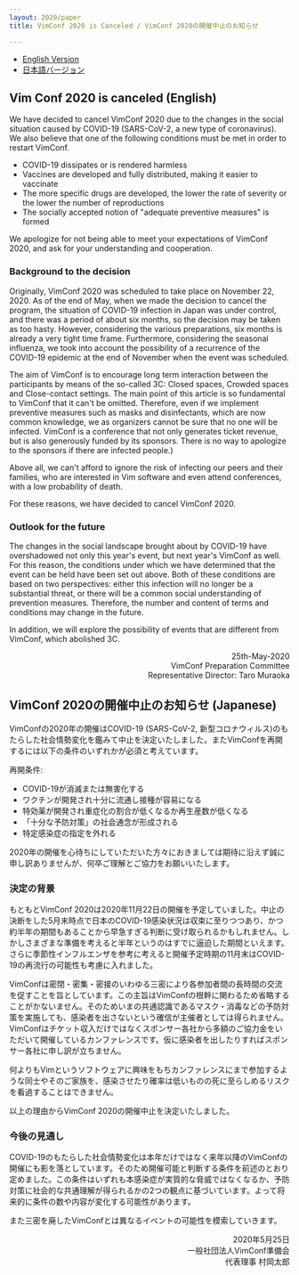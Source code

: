 ```yaml
---
layout: 2020/paper
title: VimConf 2020 is Canceled / VimConf 2020の開催中止のお知らせ

---
```


*   [English Version](#english)
*   [日本語バージョン](#japanese)

## <a name="english">Vim Conf 2020 is canceled (English)</a>

We have decided to cancel VimConf 2020 due to the changes in the social situation caused by COVID-19 (SARS-CoV-2, a new type of coronavirus). We also believe that one of the following conditions must be met in order to restart VimConf.

* COVID-19 dissipates or is rendered harmless
* Vaccines are developed and fully distributed, making it easier to vaccinate
* The more specific drugs are developed, the lower the rate of severity or the lower the number of reproductions
* The socially accepted notion of "adequate preventive measures" is formed

We apologize for not being able to meet your expectations of VimConf 2020, and ask for your understanding and cooperation.

### Background to the decision

Originally, VimConf 2020 was scheduled to take place on November 22, 2020.
As of the end of May, when we made the decision to cancel the program, the situation of COVID-19 infection in Japan was under control, and there was a period of about six months, so the decision may be taken as too hasty.
However, considering the various preparations, six months is already a very tight time frame.
Furthermore, considering the seasonal influenza, we took into account the possibility of a recurrence of the COVID-19 epidemic at the end of November when the event was scheduled.

The aim of VimConf is to encourage long term interaction between the participants by means of the so-called 3C: Closed spaces, Crowded spaces and Close-contact settings.
The main point of this article is so fundamental to VimConf that it can't be omitted. Therefore, even if we implement preventive measures such as masks and disinfectants, which are now common knowledge, we as organizers cannot be sure that no one will be infected.
VimConf is a conference that not only generates ticket revenue, but is also generously funded by its sponsors. There is no way to apologize to the sponsors if there are infected people.)

Above all, we can't afford to ignore the risk of infecting our peers and their families, who are interested in Vim software and even attend conferences, with a low probability of death.

For these reasons, we have decided to cancel VimConf 2020.

### Outlook for the future

The changes in the social landscape brought about by COVID-19 have overshadowed not only this year's event, but next year's VimConf as well.
For this reason, the conditions under which we have determined that the event can be held have been set out above.
Both of these conditions are based on two perspectives: either this infection will no longer be a substantial threat, or there will be a common social understanding of prevention measures.
Therefore, the number and content of terms and conditions may change in the future.

In addition, we will explore the possibility of events that are different from VimConf, which abolished 3C.

<div style="text-align: right">
25th-May-2020<br/>
VimConf Preparation Committee<br/>
Representative Director: Taro Muraoka<br/>
</div>

## <a name="japanese">VimConf 2020の開催中止のお知らせ (Japanese)</a>

VimConfの2020年の開催はCOVID-19 (SARS-CoV-2, 新型コロナウィルス)のもたらした社会情勢変化を鑑みて中止を決定いたしました。またVimConfを再開するには以下の条件のいずれかが必須と考えています。

再開条件:

*   COVID-19が消滅または無害化する
*   ワクチンが開発され十分に流通し接種が容易になる
*   特効薬が開発され重症化の割合が低くなるか再生産数が低くなる
*   「十分な予防対策」の社会通念が形成される
*   特定感染症の指定を外れる

2020年の開催を心待ちにしていただいた方々におきましては期待に沿えず誠に申し訳ありませんが、何卒ご理解とご協力をお願いいたします。

### 決定の背景

もともとVimConf 2020は2020年11月22日の開催を予定していました。中止の決断をした5月末時点で日本のCOVID-19感染状況は収束に至りつつあり、かつ約半年の期間もあることから早急すぎる判断に受け取られるかもしれません。しかしさまざまな準備を考えると半年というのはすでに逼迫した期間といえます。さらに季節性インフルエンザを参考に考えると開催予定時期の11月末はCOVID-19の再流行の可能性も考慮に入れました。

VimConfは密閉・密集・密接のいわゆる三密により各参加者間の長時間の交流を促すことを旨としています。この主旨はVimConfの根幹に関わるため省略することがかないません。そのためいまの共通認識であるマスク・消毒などの予防対策を実施しても、感染者を出さないという確信が主催者としては得られません。VimConfはチケット収入だけではなくスポンサー各社から多額のご協力金をいただいて開催しているカンファレンスです。仮に感染者を出したりすればスポンサー各社に申し訳が立ちません。 

何よりもVimというソフトウェアに興味をもちカンファレンスにまで参加するような同士やそのご家族を、感染させたり確率は低いものの死に至らしめるリスクを看過することはできません。

以上の理由からVimConf 2020の開催中止を決定いたしました。

### 今後の見通し

COVID-19のもたらした社会情勢変化は本年だけではなく来年以降のVimConfの開催にも影を落としています。そのため開催可能と判断する条件を前述のとおり定めました。この条件はいずれも本感染症が実質的な脅威ではなくなるか、予防対策に社会的な共通理解が得られるかの2つの観点に基づいています。よって将来的に条件の数や内容が変化する可能性があります。

また三密を廃したVimConfとは異なるイベントの可能性を模索していきます。


<div style="text-align: right">
2020年5月25日<br/>
一般社団法人VimConf準備会<br/>
代表理事 村岡太郎<br/>
</div>
